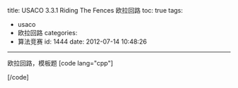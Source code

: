 title: USACO 3.3.1 Riding The Fences 欧拉回路
toc: true
tags:
  - usaco
  - 欧拉回路
categories:
  - 算法竞赛
id: 1444
date: 2012-07-14 10:48:26
---

欧拉回路，模板题
[code lang="cpp"]

[/code]